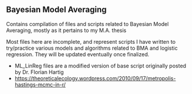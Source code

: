 ## Bayesian Model Averaging

Contains compilation of files and scripts related to Bayesian Model Averaging, mostly as it pertains to my M.A. thesis 

Most files here are incomplete, and represent scripts I have written to try/practice various models and algorithms related to BMA and logistic regression. They will be updated eventually once finalized.

 * ML_LinReg files are a modified version of base script originally posted by Dr. Florian Hartig
 * https://theoreticalecology.wordpress.com/2010/09/17/metropolis-hastings-mcmc-in-r/